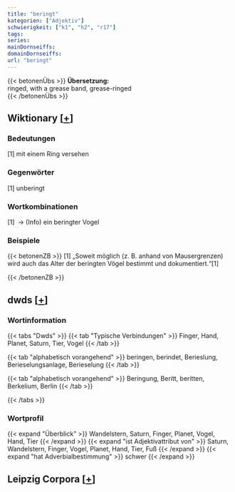 ```yaml
---
title: "beringt"
kategorien: ["Adjektiv"]
schwierigkeit: ["k1", "h2", "r17"]
tags:
series:
mainDornseiffs:
domainDornseiffs:
url: "beringt"
---
```


{{< betonenÜbs >}}
**Übersetzung:**  
ringed, with a grease band, grease-ringed  
{{< /betonenÜbs >}}

## Wiktionary [[+](https://de.wiktionary.org/wiki/beringt)]

### Bedeutungen
[1] mit einem Ring versehen  

### Gegenwörter
[1] unberingt  

### Wortkombinationen
[1]  -> (Info) ein beringter Vogel  

### Beispiele
{{< betonenZB >}}
[1] „Soweit möglich (z. B. anhand von Mausergrenzen) wird auch das Alter der beringten Vögel bestimmt und dokumentiert.“[1]  

{{< /betonenZB >}}


## dwds [[+](https://www.dwds.de/wb/beringt)]

### Wortinformation
{{< tabs "Dwds" >}}
{{< tab "Typische Verbindungen" >}}
Finger, Hand, Planet, Saturn, Tier, Vogel
{{< /tab >}}

{{< tab "alphabetisch vorangehend" >}}
beringen, berindet, Berieslung, Berieselungsanlage, Berieselung
{{< /tab >}}

{{< tab "alphabetisch vorangehend" >}}
Beringung, Beritt, beritten, Berkelium, Berlin
{{< /tab >}}

{{< /tabs >}}

### Wortprofil
{{< expand "Überblick" >}} Wandelstern, Saturn, Finger, Planet, Vogel, Hand, Tier {{< /expand >}}
{{< expand "ist Adjektivattribut von" >}} Saturn, Wandelstern, Finger, Vogel, Planet, Hand, Tier, Fuß {{< /expand >}}
{{< expand "hat Adverbialbestimmung" >}} schwer {{< /expand >}}

## Leipzig Corpora [[+](https://corpora.uni-leipzig.de/en/res?word=beringt&corpusId=deu_newscrawl-public_2018)]


